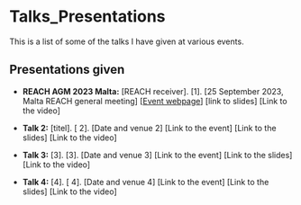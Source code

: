 # Talks_Presentations


This is a list of some of the talks I have given at various events.

## Presentations given

- **REACH AGM 2023 Malta:** [REACH receiver]. [1]. \[25 September 2023, Malta REACH general meeting\] \[[Event webpage](https://www.um.edu.mt/events/reachworkshop2023/)] \[link to slides] \[Link to the video]
- **Talk 2:** [titel]. [ 2]. \[Date and venue  2\] \[Link to the event] \[Link to the slides] \[Link to the video]



- **Talk 3:** [3]. [3]. \[Date and venue  3\] \[Link to the event] \[Link to the slides] \[Link to the video]
- **Talk 4:** [4]. [ 4]. \[Date and venue  4\] \[Link to the event] \[Link to the slides] \[Link to the video]

